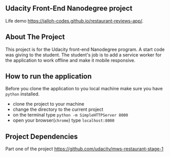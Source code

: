 ## Udacity Front-End Nanodegree project
  Life demo https://jalloh-codes.github.io/restaurant-reviews-app/.
## About The Project

This project is for the Udacity front-end Nanodegree program. A start code was giving to the student. The student's job is to add a service worker for the application to work offline and make it mobile responsive.

## How to run the application
Before you clone the application to you local machine make sure you have `python` installed.

* clone the project to your machine
* change the directory to the current project
* on the terminal type `python -m SimpleHTTPServer 8000`
* open your browser(`chrome`) type `localhost:8000`

## Project Dependencies
Part one of the project https://github.com/udacity/mws-restaurant-stage-1
